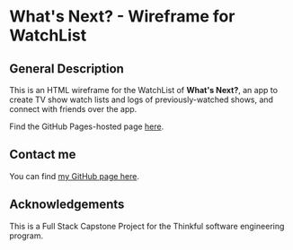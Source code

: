 # What's Next? - Wireframe for WatchList

## General Description
This is an HTML wireframe for the WatchList of <b>What's Next?</b>, an app to create TV show watch lists and logs of previously-watched shows, and connect with friends over the app. 

Find the GitHub Pages-hosted page [here](https://sam1cutler.github.io/WhatsNext_WFs_AddShowForm/).

## Contact me
You can find [my GitHub page here](https://github.com/sam1cutler).

## Acknowledgements
This is a Full Stack Capstone Project for the Thinkful software engineering program. 